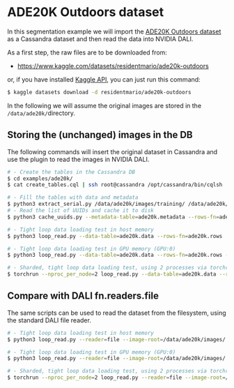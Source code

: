 # ADE20K Outdoors dataset

In this segmentation example we will import the [ADE20K Outdoors
dataset](https://www.kaggle.com/datasets/residentmario/ade20k-outdoors)
as a Cassandra dataset and then read the data into NVIDIA DALI.

As a first step, the raw files are to be downloaded from:
- https://www.kaggle.com/datasets/residentmario/ade20k-outdoors

or, if you have installed [Kaggle API](https://www.kaggle.com/docs/api), you
can just run this command:

```bash
$ kaggle datasets download -d residentmario/ade20k-outdoors
```

In the following we will assume the original images are stored in the
`/data/ade20k/`directory.

## Storing the (unchanged) images in the DB
The following commands will insert the original dataset in Cassandra
and use the plugin to read the images in NVIDIA DALI.

```bash
# - Create the tables in the Cassandra DB
$ cd examples/ade20k/
$ cat create_tables.cql | ssh root@cassandra /opt/cassandra/bin/cqlsh

# - Fill the tables with data and metadata
$ python3 extract_serial.py /data/ade20k/images/training/ /data/ade20k/annotations/training/ --data-table=ade20k.data --metadata-table=ade20k.metadata
# - Read the list of UUIDs and cache it to disk
$ python3 cache_uuids.py --metadata-table=ade20k.metadata --rows-fn=ade20k.rows

# - Tight loop data loading test in host memory
$ python3 loop_read.py --data-table=ade20k.data --rows-fn=ade20k.rows

# - Tight loop data loading test in GPU memory (GPU:0)
$ python3 loop_read.py --data-table=ade20k.data --rows-fn=ade20k.rows --use-gpu

# - Sharded, tight loop data loading test, using 2 processes via torchrun
$ torchrun --nproc_per_node=2 loop_read.py --data-table=ade20k.data --rows-fn=ade20k.rows
```

## Compare with DALI fn.readers.file
The same scripts can be used to read the dataset from the filesystem,
using the standard DALI file reader.

```bash
# - Tight loop data loading test in host memory
$ python3 loop_read.py --reader=file --image-root=/data/ade20k/images/ --mask-root=/data/ade20k/annotations/

# - Tight loop data loading test in GPU memory (GPU:0)
$ python3 loop_read.py --reader=file --image-root=/data/ade20k/images/ --mask-root=/data/ade20k/annotations/ --use-gpu

# - Sharded, tight loop data loading test, using 2 processes via torchrun
$ torchrun --nproc_per_node=2 loop_read.py --reader=file --image-root=/data/ade20k/images/ --mask-root=/data/ade20k/annotations/
```
